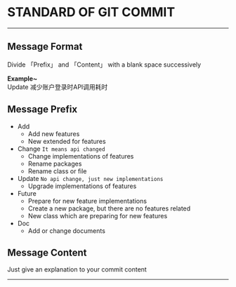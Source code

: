 # STANDARD OF GIT COMMIT


---

## Message Format

Divide 「Prefix」 and 「Content」 with a blank space successively  

**Example~**  
Update 减少账户登录时API调用耗时

## Message Prefix

- Add
  - Add new features
  - New extended for features
- Change ``It means api changed``
  - Change implementations of features
  - Rename packages
  - Rename class or file
- Update ``No api change, just new implementations``
  - Upgrade implementations of features
- Future
  - Prepare for new feature implementations
  - Create a new package, but there are no features related
  - New class which are preparing for new features
- Doc
  - Add or change documents


## Message Content

Just give an explanation to your commit content

---

